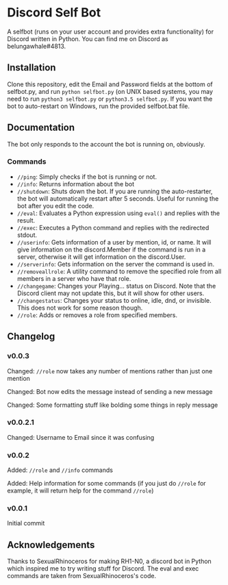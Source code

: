 # Discord Self Bot
A selfbot (runs on your user account and provides extra functionality) for Discord written in Python.
You can find me on Discord as belungawhale#4813.

## Installation
Clone this repository, edit the Email and Password fields at the bottom of selfbot.py, and run `python selfbot.py` (on UNIX based systems, you may need to run `python3 selfbot.py` or `python3.5 selfbot.py`. If you want the bot to auto-restart on Windows, run the provided selfbot.bat file.

## Documentation
The bot only responds to the account the bot is running on, obviously.
### Commands
* `//ping`: Simply checks if the bot is running or not.
* `//info`: Returns information about the bot
* `//shutdown`: Shuts down the bot. If you are running the auto-restarter, the bot will automatically restart after 5 seconds. Useful for running the bot after you edit the code.
* `//eval`: Evaluates a Python expression using `eval()` and replies with the result.
* `//exec`: Executes a Python command and replies with the redirected stdout.
* `//userinfo`: Gets information of a user by mention, id, or name. It will give information on the discord.Member if the command is run in a server, otherwise it will get information on the discord.User.
* `//serverinfo`: Gets information on the server the command is used in.
* `//removeallrole`: A utility command to remove the specified role from all members in a server who have that role.
* `//changegame`: Changes your Playing... status on Discord. Note that the Discord client may not update this, but it will show for other users.
* `//changestatus`: Changes your status to online, idle, dnd, or invisible. This does not work for some reason though.
* `//role`: Adds or removes a role from specified members.

## Changelog
### v0.0.3
Changed: `//role` now takes any number of mentions rather than just one mention

Changed: Bot now edits the message instead of sending a new message

Changed: Some formatting stuff like bolding some things in reply message

### v0.0.2.1
Changed: Username to Email since it was confusing

### v0.0.2
Added: `//role` and `//info` commands

Added: Help information for some commands (if you just do `//role` for example, it will return help for the command `//role`)

### v0.0.1
Initial commit

## Acknowledgements
Thanks to SexualRhinoceros for making RH1-N0, a discord bot in Python which inspired me to try writing stuff for Discord. The eval and exec commands are taken from SexualRhinoceros's code.